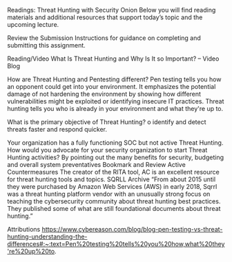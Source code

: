 Readings: Threat Hunting with Security Onion
Below you will find reading materials and additional resources that support today’s topic and the upcoming lecture.

Review the Submission Instructions for guidance on completing and submitting this assignment.

Reading/Video
What Is Threat Hunting and Why Is It so Important? – Video Blog


How are Threat Hunting and Pentesting different? Pen testing tells you how an opponent could get into your environment. It emphasizes the potential damage of not hardening the environment by showing how different vulnerabilities might be exploited or identifying insecure IT practices. Threat hunting tells you who is already in your environment and what they're up to.

What is the primary objective of Threat Hunting? o identify and detect threats faster and respond quicker.


Your organization has a fully functioning SOC but not active Threat Hunting. How would you advocate for your security organization to start Threat Hunting activities? By pointing out the many benefits for security, budgeting and overall system preventatives
Bookmark and Review
Active Countermeasures
The creator of the RITA tool, AC is an excellent resource for threat hunting tools and topics.
SQRLL Archive
“From about 2015 until they were purchased by Amazon Web Services (AWS) in early 2018, Sqrrl was a threat hunting platform vendor with an unusually strong focus on teaching the cybersecurity community about threat hunting best practices. They published some of what are still foundational documents about threat hunting.”

Attributions
https://www.cybereason.com/blog/blog-pen-testing-vs-threat-hunting-understanding-the-differences#:~:text=Pen%20testing%20tells%20you%20how,what%20they're%20up%20to.
